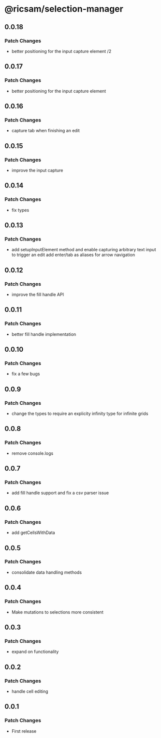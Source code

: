 # @ricsam/selection-manager

## 0.0.18

### Patch Changes

- better positioning for the input capture element /2

## 0.0.17

### Patch Changes

- better positioning for the input capture element

## 0.0.16

### Patch Changes

- capture tab when finishing an edit

## 0.0.15

### Patch Changes

- improve the input capture

## 0.0.14

### Patch Changes

- fix types

## 0.0.13

### Patch Changes

- add setupInputElement method and enable capturing arbitrary text input to trigger an edit
  add enter/tab as aliases for arrow navigation

## 0.0.12

### Patch Changes

- improve the fill handle API

## 0.0.11

### Patch Changes

- better fill handle implementation

## 0.0.10

### Patch Changes

- fix a few bugs

## 0.0.9

### Patch Changes

- change the types to require an explicity infinity type for infinite grids

## 0.0.8

### Patch Changes

- remove console.logs

## 0.0.7

### Patch Changes

- add fill handle support and fix a csv parser issue

## 0.0.6

### Patch Changes

- add getCellsWithData

## 0.0.5

### Patch Changes

- consolidate data handling methods

## 0.0.4

### Patch Changes

- Make mutations to selections more consistent

## 0.0.3

### Patch Changes

- expand on functionality

## 0.0.2

### Patch Changes

- handle cell editing

## 0.0.1

### Patch Changes

- First release
